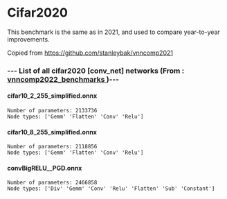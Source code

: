 # Cifar2020

This benchmark is the same as in 2021, and used to compare year-to-year improvements.

Copied from https://github.com/stanleybak/vnncomp2021



### --- List of all cifar2020 [conv_net] networks (From :<a href = 'https://github.com/ChristopherBrix/vnncomp2022_benchmarks'> vnncomp2022_benchmarks </a>)---

#### cifar10_2_255_simplified.onnx 
	Number of parameters: 2133736 
	Node types: ['Gemm' 'Flatten' 'Conv' 'Relu']

#### cifar10_8_255_simplified.onnx 
	Number of parameters: 2118856 
	Node types: ['Gemm' 'Flatten' 'Conv' 'Relu']

#### convBigRELU__PGD.onnx 
	Number of parameters: 2466858 
	Node types: ['Div' 'Gemm' 'Conv' 'Relu' 'Flatten' 'Sub' 'Constant']

